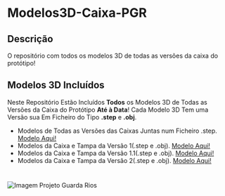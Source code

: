# Modelos3D-Caixa-PGR

## Descrição

O repositório com todos os modelos 3D de todas as versões da caixa do protótipo!

## Modelos 3D Incluídos

Neste Repositório Estão Incluídos **Todos** os Modelos 3D de Todas as Versões da Caixa do Protótipo **Até à Data**! Cada Modelo 3D Tem uma Versão sua Em Ficheiro do Tipo **.step** e **.obj**.

* Modelos de Todas as Versões das Caixas Juntas num Ficheiro .step. [Modelo Aqui!](https://github.com/Projeto-Guarda-Rios/Modelos3D-Caixa-PGR/blob/main/Caixa%20Prot%C3%B3tipo%20v16.step)
* Modelos da Caixa e Tampa da Versão 1(.step e .obj). [Modelo Aqui!](https://github.com/Projeto-Guarda-Rios/Modelos3D-Caixa-PGR/tree/main/Modelos3D%20-%20PGR/V1)
* Modelos da Caixa e Tampa da Versão 1.1(.step e .obj). [Modelo Aqui!](https://github.com/Projeto-Guarda-Rios/Modelos3D-Caixa-PGR/tree/main/Modelos3D%20-%20PGR/V1.1)
* Modelos da Caixa e Tampa da Versão 2(.step e .obj). [Modelo Aqui!](https://github.com/Projeto-Guarda-Rios/Modelos3D-Caixa-PGR/tree/main/Modelos3D%20-%20PGR/V2)

#

![Imagem Projeto Guarda Rios](https://guarda-rios.pt/wp-content/uploads/2024/04/guarda_rios-removebg-preview-10.png)
